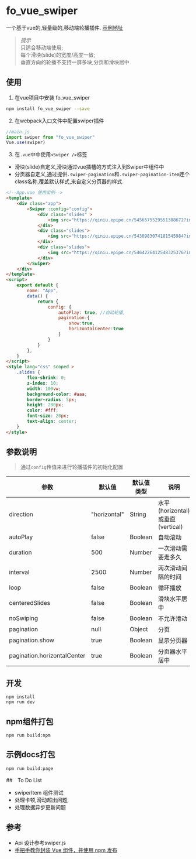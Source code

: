 # fo_vue_swiper
一个基于vue的,轻量级的,移动端轮播插件. [示例地址](https://fooooooof.github.io/fo_vue_swiper/)

> *提示*  
> 只适合移动端使用;  
> 每个滑块(slide)的宽度/高度一致;  
> 垂直方向的轮播不支持一屏多块,分页和滑块居中
## 使用
1. 在vue项目中安装 fo_vue_swiper
```bash
npm install fo_vue_swiper --save
```
2. 在webpack入口文件中配置swiper插件
```javascript
//main.js
import swiper from "fo_vue_swiper"
Vue.use(swiper)
```
3. 在`.vue`中中使用`<Swiper />`标签
- 滑块(slide)自定义,滑块通过vue插槽的方式注入到Swiper中组件中
- 分页器自定义,通过提供`.swiper-pagination`和`.swiper-pagination-item`连个class名称,覆盖默认样式,来自定义分页器的样式.
```html
<!--App.vue 使用实例-->
<template>
    <div class="app">
        <Swiper :config="config">
            <div class="slides" >
                <img src="https://qiniu.epipe.cn/5456575529551388672?imageslim&imageView2/1/w/750/h/360" alt="">
            </div>
            <div class="slides">
                <img src="https://qiniu.epipe.cn/5430983074181545984?imageslim&imageView2/1/w/750/h/360" alt="">
            </div>
            <div class="slides">
                <img src="https://qiniu.epipe.cn/5464226412548325376?imageslim&imageView2/1/w/750/h/360" alt="">
            </div>
        </Swiper>
    </div>
</template>
<script>
    export default {
        name: "App",
        data() {
            return {
                config: {
                    autoPlay: true, //自动轮播,
                    pagination:{
                        show:true,
                        horizontalCenter:true
                    }
                }
            }
        },
    }
</script>
<style lang="css" scoped >
    .slides {
        flex-shrink: 0;
        z-index: 10;
        width: 100vw;
        background-color: #aaa;
        border-radius: 5px;
        height: 200px;
        color: #fff;
        font-size: 20px;
        text-align: center;
    }
</style>
```

## 参数说明
> 通过`config`传值来进行轮播插件的初始化配置

|参数|默认值|默认值类型|说明|
|---|---|---|---|
|direction| "horizontal"|String|水平(horizontal)或垂直(vertical)|
|autoPlay| false|Boolean|自动滚动|
|duration| 500|Number|一次滑动需要走多久|
|interval| 2500|Number|两次滑动间隔的时间|
|loop| false|Boolean|循环播放|
|centeredSlides| false|Boolean|滑块水平居中|
|noSwiping| false|Boolean|不允许滑动|
|pagination|null|Object| 分页|
|pagination.show|true|Boolean| 显示分页器|
|pagination.horizontalCenter|true|Boolean| 分页器水平居中|

## 开发
```
npm install
npm run dev
```
## npm组件打包
```
npm run build:npm
```
## 示例docs打包
```
npm run build:page
```

##　To Do List
- swiperItem 组件测试
- 处理卡顿,滑动超出问题,
- 处理数据异步更新问题

## 参考
- Api 设计参考swiper.js
- [手把手教你封装 Vue 组件，并使用 npm 发布](https://juejin.im/post/5b45df255188251b1d474860)